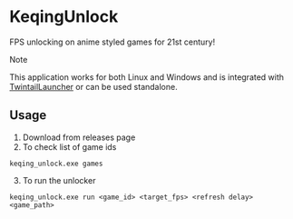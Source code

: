 # KeqingUnlock
FPS unlocking on anime styled games for 21st century!

> [!NOTE]  
> This application works for both Linux and Windows and is integrated with [TwintailLauncher](https://github.com/TwintailTeam/TwintailLauncher) or can be used standalone.

## Usage

1. Download from releases page
2. To check list of game ids 
```shell
keqing_unlock.exe games
```

3. To run the unlocker

```shell
keqing_unlock.exe run <game_id> <target_fps> <refresh delay> <game_path>
```


